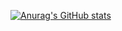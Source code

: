 [![Anurag's GitHub stats](https://github-readme-stats.vercel.app/api?username=NoughtQ&count_private=true)](https://github.com/anuraghazra/github-readme-stats&theme=radical)
